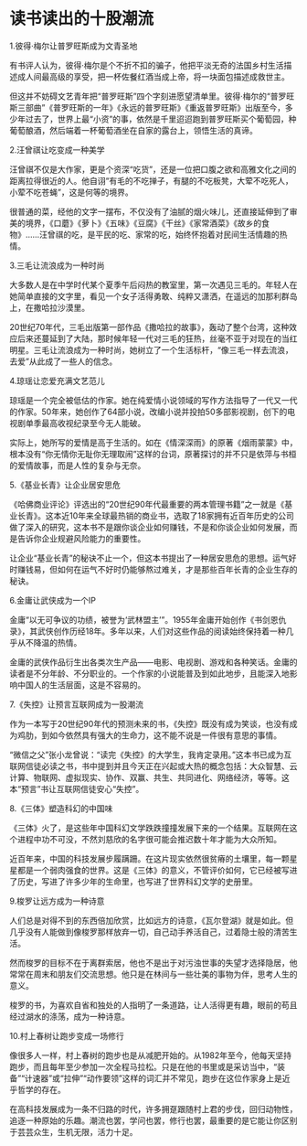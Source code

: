 # 读书读出的十股潮流

1.彼得·梅尔让普罗旺斯成为文青圣地 

有书评人认为，彼得·梅尔是个不折不扣的骗子，他把平淡无奇的法国乡村生活描述成人间最高级的享受，把一杯佐餐红酒当成上帝，将一块面包描述成救世主。 

但这并不妨碍文艺青年把“普罗旺斯”四个字刻进愿望清单里。彼得·梅尔的“普罗旺斯三部曲”《普罗旺斯的一年》《永远的普罗旺斯》《重返普罗旺斯》出版至今，多少年过去了，世界上最“小资”的事，依然是千里迢迢跑到普罗旺斯买个葡萄园，种葡萄酿酒，然后端着一杯葡萄酒坐在自家的露台上，领悟生活的真谛。 

2.汪曾祺让吃变成一种美学 

汪曾祺不仅是大作家，更是个资深“吃货”，还是一位把口腹之欲和高雅文化之间的距离拉得很近的人。他自诩“有毛的不吃掸子，有腿的不吃板凳，大荤不吃死人，小荤不吃苍蝇”，这是何等的境界。 

很普通的菜，经他的文字一摆布，不仅没有了油腻的烟火味儿，还直接延伸到了审美的境界，《口蘑》《萝卜》《五味》《豆腐》《干丝》《家常酒菜》《故乡的食物》……汪曾祺的吃，是平民的吃、家常的吃，始终怀抱着对民间生活情趣的热情。 

3.三毛让流浪成为一种时尚 

大多数人是在中学时代某个夏季午后闷热的教室里，第一次遇见三毛的。年轻人在她简单直接的文字里，看见一个女子活得勇敢、纯粹又潇洒，在遥远的加那利群岛上，在撒哈拉沙漠里。 

20世纪70年代，三毛出版第一部作品《撒哈拉的故事》，轰动了整个台湾，这种效应后来还蔓延到了大陆，那时候年轻一代对三毛的狂热，丝毫不亚于对现在的当红明星。三毛让流浪成为一种时尚，她树立了一个生活标杆，“像三毛一样去流浪，去爱”从此成了一些人的信念。 

4.琼瑶让恋爱充满文艺范儿 

琼瑶是一个完全被低估的作家。她在纯爱情小说领域的写作方法指导了一代又一代的作家。50年来，她创作了64部小说，改编小说并投拍50多部影视剧，创下的电视剧单季最高收视纪录至今无人能破。 

实际上，她所写的爱情是高于生活的。如在《情深深雨》的原著《烟雨蒙蒙》中，根本没有“你无情你无耻你无理取闹”这样的台词，原著探讨的并不只是依萍与书桓的爱情故事，而是人性的复杂与无奈。 

5.《基业长青》让企业居安思危 

《哈佛商业评论》评选出的“20世纪90年代最重要的两本管理书籍”之一就是《基业长青》。这本近10年来全球最热销的商业书，选取了18家拥有近百年历史的公司做了深入的研究，这本书不是跟你谈企业如何赚钱，不是和你谈企业如何发展，而是告诉你企业规避风险能力的重要性。 

让企业“基业长青”的秘诀不止一个，但这本书提出了一种居安思危的思想。运气好时赚钱易，但如何在运气不好时仍能够熬过难关，才是那些百年长青的企业生存的秘诀。 

6.金庸让武侠成为一个IP 

金庸“以无可争议的功绩，被誉为‘武林盟主’”。1955年金庸开始创作《书剑恩仇录》，其武侠创作历经18年。多年以来，人们对这些作品的阅读始终保持着一种几乎从不降温的热情。 

金庸的武侠作品衍生出各类次生产品——电影、电视剧、游戏和各种笑话。金庸的读者是不分年龄、不分职业的。一个作家的小说能普及到如此地步，且能深入地影响中国人的生活层面，这是不容易的。 

7.《失控》让预言互联网成为一股潮流 

作为一本写于20世纪90年代的预测未来的书，《失控》既没有成为笑谈，也没有成为鸡肋，到如今依然具有强大的生命力，这不能不说是一件很有意思的事情。 

“微信之父”张小龙曾说：“读完《失控》的大学生，我肯定录用。”这本书已成为互联网信徒必读之书，书中提到并且今天正在兴起或大热的概念包括：大众智慧、云计算、物联网、虚拟现实、协作、双赢、共生、共同进化、网络经济，等等。这本“预言”书让互联网信徒安心“失控”。 

8.《三体》塑造科幻的中国味 

《三体》火了，是这些年中国科幻文学跌跌撞撞发展下来的一个结果。互联网在这个进程中功不可没，不然刘慈欣的名字很可能会推迟数十年才能为大众所知。 

近百年来，中国的科技发展步履蹒跚。在这片现实依然很贫瘠的土壤里，每一颗星星都是一个弱肉强食的世界。这是《三体》的意义，不管评价如何，它已经被写进了历史，写进了许多少年的生命里，也写进了世界科幻文学的史册里。 

9.梭罗让远方成为一种诗意 

人们总是对得不到的东西倍加欣赏，比如远方的诗意，《瓦尔登湖》就是如此。但几乎没有人能做到像梭罗那样放弃一切，自己动手养活自己，过着隐士般的清苦生活。 

然而梭罗的目标不在于离群索居，他也不是出于对污浊世事的失望才选择隐居，他常常在周末和朋友们交流思想。他只是在林间与一些壮美的事物为伴，思考人生的意义。 

梭罗的书，为喜欢自省和独处的人指明了一条道路，让人活得更有趣，眼前的苟且经过湖水的涤荡，成为一种诗意。 

10.村上春树让跑步变成一场修行 

像很多人一样，村上春树的跑步也是从减肥开始的。从1982年至今，他每天坚持跑步，而且每年至少参加一次全程马拉松。只是在他的书里或是采访当中，“装备”“计速器”或“拉伸”“动作要领”这样的词汇并不常见，跑步在这位作家身上是近乎哲学的存在。 

在高科技发展成为一条不归路的时代，许多拥趸跟随村上君的步伐，回归动物性，追逐一种原始的乐趣。潮流也罢，学问也罢，修行也罢，最重要的是它能让你区别于芸芸众生，生机无限，活力十足。